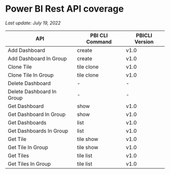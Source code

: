 # Power BI Rest API coverage

_Last update: July 19, 2022_

| API                       | PBI CLI Command | PBICLI Version |
| ------------------------- | --------------- | -------------- |
| Add Dashboard             | create          | v1.0           |
| Add Dashboard In Group    | create          | v1.0           |
| Clone Tile                | tile clone      | v1.0           |
| Clone Tile In Group       | tile clone      | v1.0           |
| Delete Dashboard          | -               | -              |
| Delete Dashboard In Group | -               | -              |
| Get Dashboard             | show            | v1.0           |
| Get Dashboard In Group    | show            | v1.0           |
| Get Dashboards            | list            | v1.0           |
| Get Dashboards In Group   | list            | v1.0           |
| Get Tile                  | tile show       | v1.0           |
| Get Tile In Group         | tile show       | v1.0           |
| Get Tiles                 | tile list       | v1.0           |
| Get Tiles In Group        | tile list       | v1.0           |
